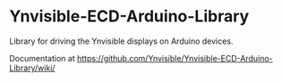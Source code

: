 # Ynvisible-ECD-Arduino-Library
Library for driving the Ynvisible displays on Arduino devices.

Documentation at https://github.com/Ynvisible/Ynvisible-ECD-Arduino-Library/wiki/
